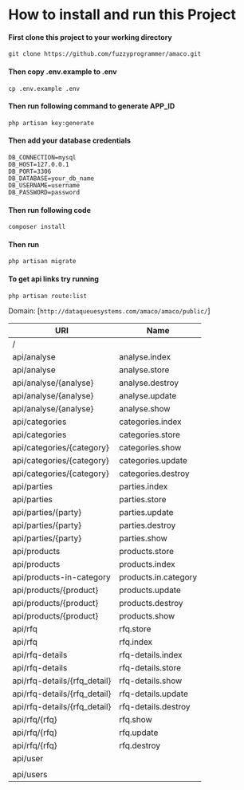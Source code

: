 # How to install and run this Project

#### First clone this project to your working directory
`git clone https://github.com/fuzzyprogrammer/amaco.git`

#### Then copy **.env.example** to **.env**
`cp .env.example .env`

#### Then run following command to generate APP_ID
`php artisan key:generate`

#### Then add your database credentials
```
DB_CONNECTION=mysql
DB_HOST=127.0.0.1
DB_PORT=3306
DB_DATABASE=your_db_name
DB_USERNAME=username
DB_PASSWORD=password
```
#### Then run following code
`composer install`

#### Then run 
`php artisan migrate`

#### To get api links try running 
`php artisan route:list`

Domain: [`http://dataqueuesystems.com/amaco/amaco/public/`] 

| URI                          | Name                 |
|------------------------------|----------------------|
| /                            |                      |
| api/analyse                  | analyse.index        |
| api/analyse                  | analyse.store        |
| api/analyse/{analyse}        | analyse.destroy      |
| api/analyse/{analyse}        | analyse.update       |
| api/analyse/{analyse}        | analyse.show         |
| api/categories               | categories.index     |
| api/categories               | categories.store     |
| api/categories/{category}    | categories.show      |
| api/categories/{category}    | categories.update    |
| api/categories/{category}    | categories.destroy   |
| api/parties                  | parties.index        |
| api/parties                  | parties.store        |
| api/parties/{party}          | parties.update       |
| api/parties/{party}          | parties.destroy      |
| api/parties/{party}          | parties.show         |
| api/products                 | products.store       |
| api/products                 | products.index       |
| api/products-in-category     | products.in.category |
| api/products/{product}       | products.update      |
| api/products/{product}       | products.destroy     |
| api/products/{product}       | products.show        |
| api/rfq                      | rfq.store            |
| api/rfq                      | rfq.index            |
| api/rfq-details              | rfq-details.index    |
| api/rfq-details              | rfq-details.store    |
| api/rfq-details/{rfq_detail} | rfq-details.show     |
| api/rfq-details/{rfq_detail} | rfq-details.update   |
| api/rfq-details/{rfq_detail} | rfq-details.destroy  |
| api/rfq/{rfq}                | rfq.show             |
| api/rfq/{rfq}                | rfq.update           |
| api/rfq/{rfq}                | rfq.destroy          |
| api/user                     |                      |
|                              |                      |
| api/users                    |                      |
